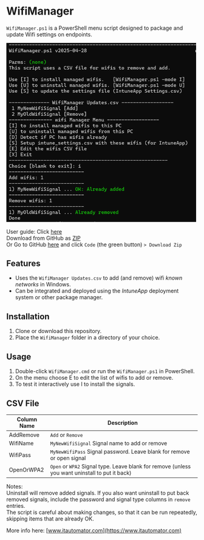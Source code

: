 # WifiManager

`WifiManager.ps1` is a PowerShell menu script designed to package and update Wifi settings on endpoints.

<img src=https://raw.githubusercontent.com/ITAutomator/Assets/main/Wifi/WifiManagerMain.png alt="screenshot" width="500"/>

User guide: Click [here](https://github.com/ITAutomator/IntuneApp/tree/main/Wifi/IntuneApp)  
Download from GitHub as [ZIP](https://github.com/ITAutomator/IntuneApp/archive/refs/heads/main.zip)  
Or Go to GitHub [here](https://github.com/ITAutomator/IntuneApp) and click `Code` (the green button) `> Download Zip`  

## Features

- Uses the  `WifiManager Updates.csv` to add (and remove) wifi *known networks* in Windows.
- Can be integrated and deployed using the *IntuneApp* deployment system or other package manager.

## Installation

1. Clone or download this repository.
2. Place the `WifiManager` folder in a directory of your choice.

## Usage

1. Double-click `WifiManager.cmd` or run the `WifiManager.ps1` in PowerShell.
2. On the menu choose E to edit the list of wifis to add or remove.
3. To test it interactively use I to install the signals.

## CSV File

| Column Name       | Description       |
|-----------------  |----------------   |
| AddRemove  | `Add` or `Remove`                                                      |
| WifiName   | `MyNewWifiSignal` Signal name to add or remove                         |
| WifiPass   | `MyNewWifiPass` Signal password. Leave blank for remove or open signal |
| OpenOrWPA2 | `Open` or `WPA2` Signal type.  Leave blank for remove (unless you want uninstall to put it back)               |

Notes:  
Uninstall will remove added signals. If you also want uninstall to put back removed signals, include the password and signal type columns in `remove` entries.  
The script is careful about making changes, so that it can be run repeatedly, skipping items that are already OK.  

More info here: [www.itautomator.com](https://www.itautomator.com)